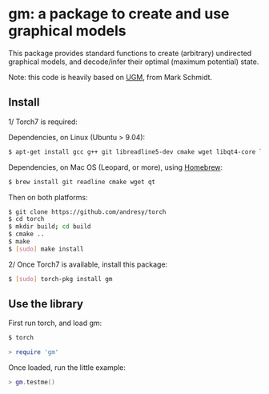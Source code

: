 # gm: a package to create and use graphical models

This package provides standard functions to create (arbitrary) 
undirected graphical models, and decode/infer their optimal 
(maximum potential) state.

Note: this code is heavily based on 
[UGM](http://www.di.ens.fr/~mschmidt/Software/UGM.html), 
from Mark Schmidt.

## Install 

1/ Torch7 is required:

Dependencies, on Linux (Ubuntu > 9.04):

``` sh
$ apt-get install gcc g++ git libreadline5-dev cmake wget libqt4-core libqt4-gui libqt4-dev
```

Dependencies, on Mac OS (Leopard, or more), using [Homebrew](http://mxcl.github.com/homebrew/):

``` sh
$ brew install git readline cmake wget qt
```

Then on both platforms:

``` sh
$ git clone https://github.com/andresy/torch
$ cd torch
$ mkdir build; cd build
$ cmake ..
$ make
$ [sudo] make install
```

2/ Once Torch7 is available, install this package:

``` sh
$ [sudo] torch-pkg install gm
```

## Use the library

First run torch, and load gm:

``` sh
$ torch
``` 

``` lua
> require 'gm'
```

Once loaded, run the little example:

``` lua
> gm.testme()
```
